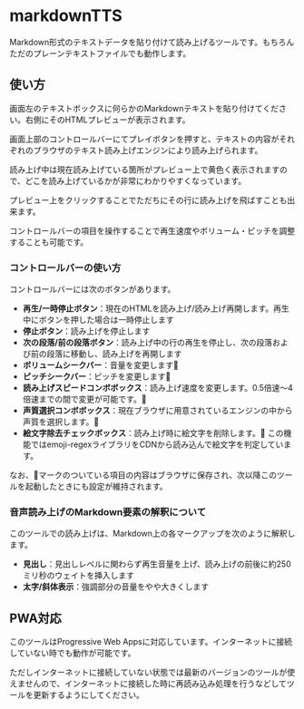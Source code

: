 # markdownTTS
Markdown形式のテキストデータを貼り付けて読み上げるツールです。もちろんただのプレーンテキストファイルでも動作します。

## 使い方

画面左のテキストボックスに何らかのMarkdownテキストを貼り付けてください。右側にそのHTMLプレビューが表示されます。

画面上部のコントロールバーにてプレイボタンを押すと、テキストの内容がそれぞれのブラウザのテキスト読み上げエンジンにより読み上げられます。

読み上げ中は現在読み上げている箇所がプレビュー上で黄色く表示されますので、どこを読み上げているかが非常にわかりやすくなっています。

プレビュー上をクリックすることでただちにその行に読み上げを飛ばすことも出来ます。

コントロールバーの項目を操作することで再生速度やボリューム・ピッチを調整することも可能です。

### コントロールバーの使い方

コントロールバーには次のボタンがあります。

- **再生/一時停止ボタン**：現在のHTMLを読み上げ/読み上げ再開します。再生中にボタンを押した場合は一時停止します
- **停止ボタン**：読み上げを停止します
- **次の段落/前の段落ボタン**：読み上げ中の行の再生を停止し、次の段落および前の段落に移動し、読み上げを再開します
- **ボリュームシークバー**：音量を変更します💾
- **ピッチシークバー**：ピッチを変更します💾
- **読み上げスピードコンボボックス**：読み上げ速度を変更します。0.5倍速～4倍速までの間で変更が可能です。💾
- **声質選択コンボボックス**：現在ブラウザに用意されているエンジンの中から声質を選択します。💾
- **絵文字除去チェックボックス**：読み上げ時に絵文字を削除します。💾
  この機能ではemoji-regexライブラリをCDNから読み込んで絵文字を判定しています。

なお、💾マークのついている項目の内容はブラウザに保存され、次以降このツールを起動したときにも設定が維持されます。

### 音声読み上げのMarkdown要素の解釈について

このツールでの読み上げは、Markdown上の各マークアップを次のように解釈します。

- **見出し**：見出しレベルに関わらず再生音量を上げ、読み上げの前後に約250ミリ秒のウェイトを挿入します
- **太字/斜体表示**：強調部分の音量をやや大きくします

## PWA対応

このツールはProgressive Web Appsに対応しています。インターネットに接続していない時でも動作が可能です。

ただしインターネットに接続していない状態では最新のバージョンのツールが使えませんので、インターネットに接続した時に再読み込み処理を行うなどしてツールを更新するようにしてください。
